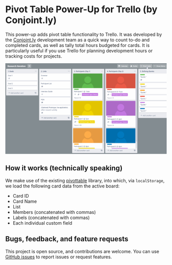 # Pivot Table Power-Up for Trello (by Conjoint.ly)

This power-up adds pivot table functionality to Trello. It was developed by the [Conjoint.ly](https://conjointly.com/?utm_campaign=trello-pivot-table&utm_medium=social&utm_source=github) development team as a quick way to count to-do and completed cards, as well as tally total hours budgeted for cards. It is particularly useful if you use Trello for planning development hours or tracking costs for projects.

![Pivot Table demo](src/html/pivot-table-demo.gif)

## How it works (technically speaking)

We make use of the existing [pivottable](https://github.com/Conjoint-ly/pivottable) library, into which, via `localStorage`, we load the following card data from the active board:

* Card ID
* Card Name
* List
* Members (concatenated with commas)
* Labels (concatenated with commas)
* Each individual custom field

## Bugs, feedback, and feature requests

This project is open source, and contributions are welcome. You can use [GitHub issues](https://github.com/Conjoint-ly/trello-pivot/issues) to report issues or request features.
